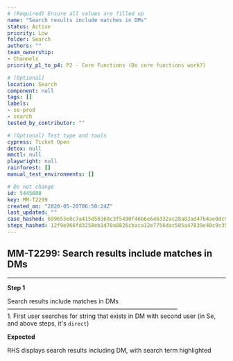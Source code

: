 ```yaml
---
# (Required) Ensure all values are filled up
name: "Search results include matches in DMs"
status: Active
priority: Low
folder: Search
authors: ""
team_ownership:
- Channels
priority_p1_to_p4: P2 - Core Functions (Do core functions work?)

# (Optional)
location: Search
component: null
tags: []
labels:
- se-prod
- search
tested_by_contributor: ""

# (Optional) Test type and tools
cypress: Ticket Open
detox: null
mmctl: null
playwright: null
rainforest: []
manual_test_environments: []

# Do not change
id: 5445608
key: MM-T2299
created_on: "2020-05-20T06:50:24Z"
last_updated: ""
case_hashed: 699653e0c7a415d58360c3f5490f46b6e646332ac28a83ad47b4ae0dc96bd9bf0820a22bff1befa0aa55c9160ff00a47
steps_hashed: 12f9e966fd3258eb1d70a8826cbaca12e7756dac585a47839e40c9c35507b8fdf2af2ccb8a3570f8db4961c480b17fb9
---
```


<!-- (Auto-generated) Based on frontmatter's "key" and "name" -->

## MM-T2299: Search results include matches in DMs

---

**Step 1**

Search results include matches in DMs\
————————————————————————————\
1\. First user searches for string that exists in DM with second user (in Se, and above steps, it's `direct`)

**Expected**

RHS displays search results including DM, with search term highlighted
